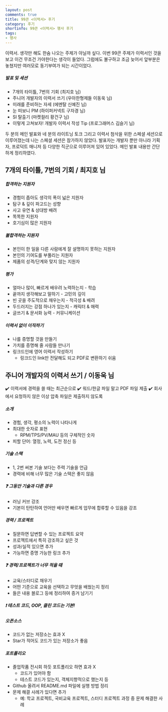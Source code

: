 ```yaml
---
layout: post
comments: true
title: 99콘 <이력서> 후기
category: 후기
shortinfo: 99콘 <이력서> 행사 후기
tags:
- 행사
---
```






이력서. 생각만 해도 한숨 나오는 주제가 아닐까 싶다. 이번 99콘 주제가 이력서인 것을 보고 이건 무조건 가야한다는 생각이 들었다. 그럼에도 불구하고 조금 늦어서 앞부분은 놓쳤지만 여러모로 동기부여가 되는 시간이었다.



##### 발표 및 세션

- 7개의 타이틀, 7번의 기회 (최지호 님)
- 주니어 개발자의 이력서 쓰기 (우아한형제들 이동욱 님)
- 미래를 준비하는 자세 (에멘탈 신예진 님)
- 눈 떠보니 PM (하이퍼커넥트 구자경 님)
- SI 탈출기 (마켓컬리 황건구 님)
- 이렇게 고쳐보자! 개발자 이력서 작성 Tip (프로그래머스 김슬기 님)



두 분의 메인 발표와 네 분의 라이트닝 토크 그리고 이력서 첨삭을 위한 스페셜 세션으로 이루어졌는데 나는 스페셜 세션은 참가하지 않았다. 발표자는 개발자 뿐만 아니라 기획자, 프로덕트 매니저 등 다양한 직군으로 이루어져 있어 있었다. 메인 발표 내용만 간단하게 정리하였다.



## 7개의 타이틀, 7번의 기회 / 최지호 님

##### 합격하는 지원자

- 경험이 좁아도 생각의 폭이 넓은 지원자
- 탐구 & 깊이 파고드는 성향
- 사고 유연 & 상대방 배려
- 똑똑한 지원자
- 호기심이 많은 지원자

##### 불합격하는 지원자

- 본인이 한 일을 다른 사람에게 잘 설명하지 못하는 지원자
- 본인의 기여도를 부풀리는 지원자
- 제품의 성격/단계와 맞지 않는 지원자

##### 평가

- 얼마나 많이, 빠르게 배우려 노력하는지 - 학습
- 끝까지 생각해보고 말하기 - 고민의 깊이
- 빈 곳을 주도적으로 채우는지 - 적극성 & 배려
- 두드러지는 강점 하나가 있는지 - 캐릭터 & 매력
- 글쓰기 & 문서화 능력 - 커뮤니케이션

##### 이력서 없이 이직하기

- 나를 증명할 것을 만들기
- 가치를 증명해 줄 사람들 만나기
- 링크드인에 영어 이력서 작성하기
  - 링크드인 link만 전달해도 되고 PDF로 변환하기 쉬움



## 주니어 개발자의 이력서 쓰기 / 이동욱 님

✔️ 이력서에 경력을 쓸 때는 최근순으로
✔️ 워드/한글 파일 말고 PDF 파일 제출
✔️ 회사에서 요청하지 않은 이상 압축 파일은 제출하지 않도록

##### 소개

- 경험, 생각, 평소의 노력이 나타나게
- 최대한 숫자로 표현 
  - RPM/TPS/PV/MAU 등의 구체적인 숫자
- 피할 단어: 열정, 노력, 도전 정신 등

##### 기술 스택

- 1, 2번 써본 기술 보다는 주력 기술을 언급
- 경력에 비해 너무 많은 기술 스택은 좋지 않음

##### ❓ 그동안 기술과 다른 경우

- 러닝 커브 강조
- 기본이 탄탄하여 언어만 배우면 빠르게 업무에 합류할 수 있음을 강조

##### 경력 / 프로젝트

- 질문하면 답변할 수 있는 프로젝트 요약
- 프로젝트에서 특히 강조하고 싶은 것
- 성과/실적 있으면 추가
- 가능하면 증명 가능한 링크 추가

##### ❓ 경력/프로젝트가 너무 적을 때

- 교육/스터디로 채우기
- 어떤 기준으로 교육을 선택하고 무엇을 배웠는지 정리
- 들은 내용 블로그 등에 정리하여 증거 남기기

##### ❗ 테스트 코드, OOP, 클린 코드는 기본! 

##### 오픈소스

- 코드가 없는 저장소는 효과 X
- Star가 적어도 코드가 있는 저장소가 좋음

##### 포트폴리오

- 졸업작품 전시회 하듯 포트폴리오 하면 효과 X
  - 코드가 있어야 함
  - 테스트 코드가 있는지, 객체지향적으로 했는지 등
- Github 올려서 README.md 파일에 실행 방법 정리
- 문제 해결 사례가 있다면 추가
  - 예: 학교 프로젝트, 국비교육 프로젝트, 스터디 프로젝트 과정 중 문제 해결한 사례



